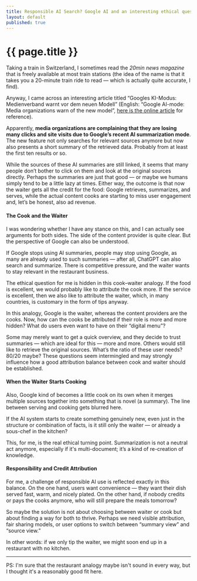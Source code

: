 ```yaml
---
title: Responsible AI Search? Google AI and an interesting ethical question
layout: default
published: true
---
```


# {{ page.title }}

Taking a train in Switzerland, I sometimes read the *20min news magazine* that is freely available at most train stations (the idea of the name is that it takes you a 20-minute train ride to read — which is actually quite accurate, I find).

Anyway, I came across an interesting article titled “Googles KI-Modus: Medienverband warnt vor dem neuen Modell” (English: “Google AI-mode: Media organizations warn of the new model”, [here is the online article](https://www.20min.ch/story/google-wie-chatgpt-googles-ki-modus-medienverband-warnt-vor-dem-neuen-modell-103429929) for reference). 

Apparently, **media organizations are complaining that they are losing many clicks and site visits due to Google’s recent AI summarization mode**. The new feature not only searches for relevant sources anymore but now also presents a short summary of the retrieved data. Probably from at least the first ten results or so.

While the sources of these AI summaries are still linked, it seems that many people don’t bother to click on them and look at the original sources directly. Perhaps the summaries are just that good — or maybe we humans simply tend to be a little lazy at times. Either way, the outcome is that now the waiter gets all the credit for the food: Google retrieves, summarizes, and serves, while the actual content cooks are starting to miss user engagement and, let’s be honest, also ad revenue.

#### The Cook and the Waiter

I was wondering whether I have any stance on this, and I can actually see arguments for both sides. The side of the content provider is quite clear. But the perspective of Google can also be understood.

If Google stops using AI summaries, people may stop using Google, as many are already used to such summaries — after all, ChatGPT can also search and summarize. There is competitive pressure, and the waiter wants to stay relevant in the restaurant business.

The ethical question for me is hidden in this cook–waiter analogy. If the food is excellent, we would probably like to attribute the cook more. If the service is excellent, then we also like to attribute the waiter, which, in many countries, is customary in the form of tips anyway.

In this analogy, Google is the waiter, whereas the content providers are the cooks. Now, how can the cooks be attributed if their role is more and more hidden? What do users even want to have on their “digital menu”?

Some may merely want to get a quick overview, and they decide to trust summaries — which are ideal for this — more and more. Others would still like to retrieve the original sources. What’s the ratio of these user needs? 80/20 maybe? These questions seem intermingled and may strongly influence how a good attribution balance between cook and waiter should be established.

#### When the Waiter Starts Cooking

Also, Google kind of becomes a little cook on its own when it merges multiple sources together into something that is novel (a summary). The line between serving and cooking gets blurred here.

If the AI system starts to create something genuinely new, even just in the structure or combination of facts, is it still only the waiter — or already a sous-chef in the kitchen?

This, for me, is the real ethical turning point. Summarization is not a neutral act anymore, especially if it's multi-document; it’s a kind of re-creation of knowledge. 

#### Responsibility and Credit Attribution

For me, a challenge of responsible AI use is reflected exactly in this balance. On the one hand, users want convenience — they want their dish served fast, warm, and nicely plated. On the other hand, if nobody credits or pays the cooks anymore, who will still prepare the meals tomorrow?

So maybe the solution is not about choosing between waiter or cook but about finding a way for both to thrive. Perhaps we need visible attribution, fair sharing models, or user options to switch between “summary view” and “source view.”

In other words: if we only tip the waiter, we might soon end up in a restaurant with no kitchen.

---

PS: I'm sure that the restaurant analogy maybe isn't sound in every way, but I thought it's a reasonably good fit here.
